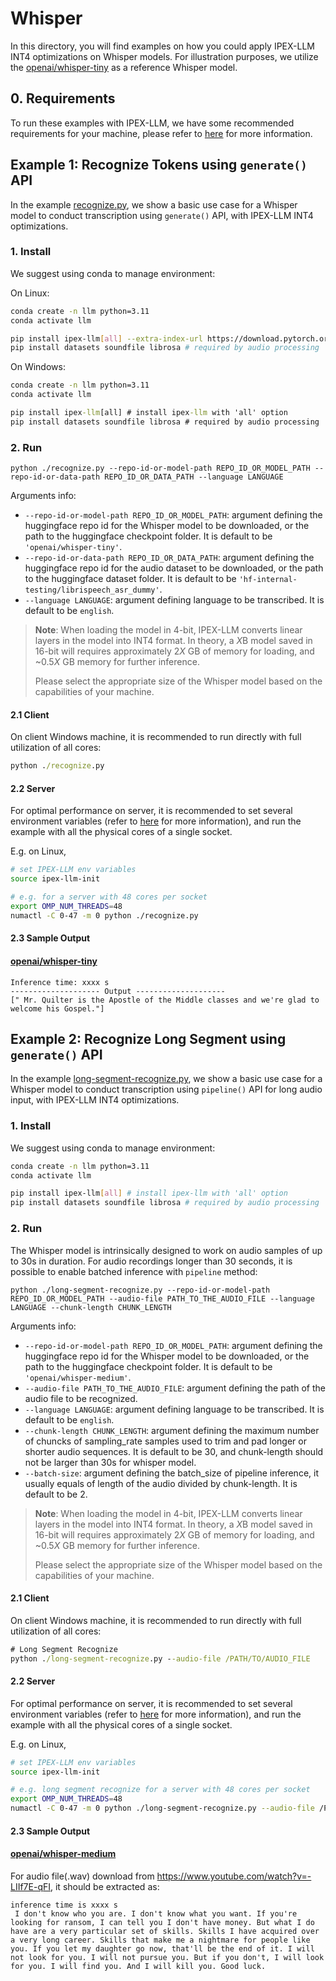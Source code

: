 # Whisper

In this directory, you will find examples on how you could apply IPEX-LLM INT4 optimizations on Whisper models. For illustration purposes, we utilize the [openai/whisper-tiny](https://huggingface.co/openai/whisper-tiny) as a reference Whisper model.

## 0. Requirements
To run these examples with IPEX-LLM, we have some recommended requirements for your machine, please refer to [here](../README.md#recommended-requirements) for more information.

## Example 1: Recognize Tokens using `generate()` API
In the example [recognize.py](./recognize.py), we show a basic use case for a Whisper model to conduct transcription using `generate()` API, with IPEX-LLM INT4 optimizations.
### 1. Install
We suggest using conda to manage environment:

On Linux:

```bash
conda create -n llm python=3.11
conda activate llm

pip install ipex-llm[all] --extra-index-url https://download.pytorch.org/whl/cpu # install ipex-llm with 'all' option
pip install datasets soundfile librosa # required by audio processing
```

On Windows:

```cmd
conda create -n llm python=3.11
conda activate llm

pip install ipex-llm[all] # install ipex-llm with 'all' option
pip install datasets soundfile librosa # required by audio processing
```

### 2. Run
```
python ./recognize.py --repo-id-or-model-path REPO_ID_OR_MODEL_PATH --repo-id-or-data-path REPO_ID_OR_DATA_PATH --language LANGUAGE
```

Arguments info:
- `--repo-id-or-model-path REPO_ID_OR_MODEL_PATH`: argument defining the huggingface repo id for the Whisper model to be downloaded, or the path to the huggingface checkpoint folder. It is default to be `'openai/whisper-tiny'`.
- `--repo-id-or-data-path REPO_ID_OR_DATA_PATH`: argument defining the huggingface repo id for the audio dataset to be downloaded, or the path to the huggingface dataset folder. It is default to be `'hf-internal-testing/librispeech_asr_dummy'`.
- `--language LANGUAGE`: argument defining language to be transcribed. It is default to be `english`.

> **Note**: When loading the model in 4-bit, IPEX-LLM converts linear layers in the model into INT4 format. In theory, a *X*B model saved in 16-bit will requires approximately 2*X* GB of memory for loading, and ~0.5*X* GB memory for further inference.
>
> Please select the appropriate size of the Whisper model based on the capabilities of your machine.


#### 2.1 Client
On client Windows machine, it is recommended to run directly with full utilization of all cores:
```cmd
python ./recognize.py 
```

#### 2.2 Server
For optimal performance on server, it is recommended to set several environment variables (refer to [here](../README.md#best-known-configuration-on-linux) for more information), and run the example with all the physical cores of a single socket.

E.g. on Linux,
```bash
# set IPEX-LLM env variables
source ipex-llm-init

# e.g. for a server with 48 cores per socket
export OMP_NUM_THREADS=48
numactl -C 0-47 -m 0 python ./recognize.py
```

#### 2.3 Sample Output
#### [openai/whisper-tiny](https://huggingface.co/openai/whisper-tiny)

```log
Inference time: xxxx s
-------------------- Output --------------------
[" Mr. Quilter is the Apostle of the Middle classes and we're glad to welcome his Gospel."]
```


## Example 2: Recognize Long Segment using `generate()` API
In the example [long-segment-recognize.py](./long-segment-recognize.py), we show a basic use case for a Whisper model to conduct transcription using `pipeline()` API for long audio input, with IPEX-LLM INT4 optimizations.
### 1. Install
We suggest using conda to manage environment:
```bash
conda create -n llm python=3.11
conda activate llm

pip install ipex-llm[all] # install ipex-llm with 'all' option
pip install datasets soundfile librosa # required by audio processing
```

### 2. Run
The Whisper model is intrinsically designed to work on audio samples of up to 30s in duration. For audio recordings longer than 30 seconds, it is possible to enable batched inference with `pipeline` method:
```
python ./long-segment-recognize.py --repo-id-or-model-path REPO_ID_OR_MODEL_PATH --audio-file PATH_TO_THE_AUDIO_FILE --language LANGUAGE --chunk-length CHUNK_LENGTH
```

Arguments info:
- `--repo-id-or-model-path REPO_ID_OR_MODEL_PATH`: argument defining the huggingface repo id for the Whisper model to be downloaded, or the path to the huggingface checkpoint folder. It is default to be `'openai/whisper-medium'`.
- `--audio-file PATH_TO_THE_AUDIO_FILE`: argument defining the path of the audio file to be recognized.
- `--language LANGUAGE`: argument defining language to be transcribed. It is default to be `english`.
- `--chunk-length CHUNK_LENGTH`: argument defining the maximum number of chuncks of sampling_rate samples used to trim and pad longer or shorter audio sequences. It is default to be 30, and chunk-length should not be larger than 30s for whisper model.
- `--batch-size`: argument defining the batch_size of pipeline inference, it usually equals of length of the audio divided by chunk-length. It is default to be 2.

> **Note**: When loading the model in 4-bit, IPEX-LLM converts linear layers in the model into INT4 format. In theory, a *X*B model saved in 16-bit will requires approximately 2*X* GB of memory for loading, and ~0.5*X* GB memory for further inference.
>
> Please select the appropriate size of the Whisper model based on the capabilities of your machine.

#### 2.1 Client
On client Windows machine, it is recommended to run directly with full utilization of all cores:
```cmd
# Long Segment Recognize
python ./long-segment-recognize.py --audio-file /PATH/TO/AUDIO_FILE
```

#### 2.2 Server
For optimal performance on server, it is recommended to set several environment variables (refer to [here](../README.md#best-known-configuration-on-linux) for more information), and run the example with all the physical cores of a single socket.

E.g. on Linux,
```bash
# set IPEX-LLM env variables
source ipex-llm-init

# e.g. long segment recognize for a server with 48 cores per socket
export OMP_NUM_THREADS=48
numactl -C 0-47 -m 0 python ./long-segment-recognize.py --audio-file /PATH/TO/AUDIO_FILE
```

#### 2.3 Sample Output
#### [openai/whisper-medium](https://huggingface.co/openai/whisper-medium)

For audio file(.wav) download from https://www.youtube.com/watch?v=-LIIf7E-qFI, it should be extracted as:
```log
inference time is xxxx s
 I don't know who you are. I don't know what you want. If you're looking for ransom, I can tell you I don't have money. But what I do have are a very particular set of skills. Skills I have acquired over a very long career. Skills that make me a nightmare for people like you. If you let my daughter go now, that'll be the end of it. I will not look for you. I will not pursue you. But if you don't, I will look for you. I will find you. And I will kill you. Good luck.
```

